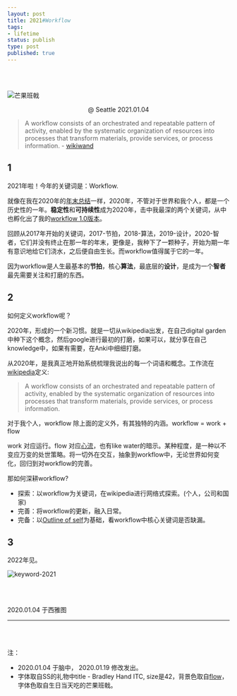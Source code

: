 ```yaml
--- 
layout: post
title: 2021#Workflow
tags: 
- lifetime
status: publish
type: post
published: true
---
```


<br>
<br>

![芒果班戟](https://i.imgur.com/5K0v0AU.jpg)

<center> @ Seattle 2021.01.04 </center>


> A workflow consists of an orchestrated and repeatable pattern of activity, enabled by the systematic organization of resources into processes that transform materials, provide services, or process information. - [wikiwand](https://www.wikiwand.com/en/Workflow)

## 1

2021年啦！今年的关键词是：Workflow.

就像在我在2020年的[年末总结](https://willwang.cc/2020/12/3-fall-and-rise)一样，2020年，不管对于世界和我个人，都是一个历史性的一年。**稳定性**和**可持续性**成为2020年，击中我最深的两个关键词，从中也孵化出了我的[workflow 1.0版本](https://github.com/willwang-x/workflow)。

回顾从2017年开始的关键词，2017-节拍，2018-算法，2019-设计，2020-智者，它们并没有终止在那一年的年末，更像是，我种下了一颗种子，开始为期一年有意识地给它们浇水，之后便自由生长。而workflow值得属于它的一年。

因为workflow是人生最基本的**节拍**，核心**算法**，最底层的**设计**，是成为一个**智者**最先需要关注和打磨的东西。

## 2


如何定义workflow呢？

2020年，形成的一个新习惯。就是一切从wikipedia出发，在自己digital garden中种下这个概念，然后google进行最初的打磨，如果可以，就分享在自己knowledge中，如果有需要，在Anki中细细打磨。

从2020年，是我真正地开始系统梳理我说出的每一个词语和概念。工作流在[wikipedia](https://www.wikiwand.com/en/Workflow)定义: 

> A workflow consists of an orchestrated and repeatable pattern of activity, enabled by the systematic organization of resources into processes that transform materials, provide services, or process information.

对于我个人，workflow 除上面的定义外，有其独特的内涵。workflow = work + flow

work 对应运行。flow 对应[心流](https://www.wikiwand.com/en/Flow_(psychology))，也有like water的暗示。某种程度，是一种以不变应万变的处世策略。将一切外在交互，抽象到workflow中，无论世界如何变化，回归到对workflow的完善。

那如何深耕workflow?

* 探索：以workflow为关键词，在wikipedia进行网络式探索。(个人，公司和国家)
* 完善：将workflow的更新，融入日常。
* 完备：以[Outline of self](https://www.wikiwand.com/en/Outline_of_self)为基础，看workflow中核心关键词是否缺漏。

## 3

2022年见。

![keyword-2021](https://i.imgur.com/oroOSt4.png)




<br>
<br>
           
2020.01.04 于西雅图 <br>


--- 

<br>
<br>

注：

* 2020.01.04 于脑中， 2020.01.19 修改发出。
* 字体取自SS的礼物中title - Bradley Hand ITC, size是42，背景色取自[flow](https://upload.wikimedia.org/wikipedia/commons/thumb/f/f6/Challenge_vs_skill.svg/450px-Challenge_vs_skill.svg.png)，字体色取自生日当天吃的芒果班戟。


